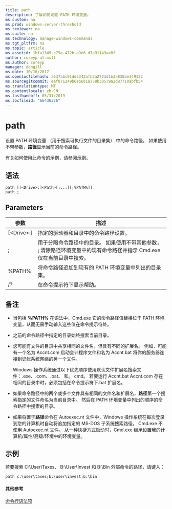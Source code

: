 ```yaml
---
title: path
description: 了解如何设置 PATH 环境变量。
ms.custom: na
ms.prod: windows-server-threshold
ms.reviewer: na
ms.suite: na
ms.technology: manage-windows-commands
ms.tgt_pltfrm: na
ms.topic: article
ms.assetid: 1bfa1349-e79a-472b-a9e6-d7a91149ae8f
author: coreyp-at-msft
ms.author: coreyp
manager: dongill
ms.date: 10/16/2017
ms.openlocfilehash: a637abc91dd3342afb3a2723d1b3a835be149122
ms.sourcegitcommit: eaf071249b6eb6b1a758b38579a2d87710abfb54
ms.translationtype: MT
ms.contentlocale: zh-CN
ms.lasthandoff: 05/31/2019
ms.locfileid: "66436326"
---
```

# <a name="path"></a>path



设置 PATH 环境变量 （用于搜索可执行文件的目录集） 中的命令路径。 如果使用不带参数，**路径**显示当前的命令路径。

有关如何使用此命令的示例，请参阅[示例](#BKMK_examples)。

## <a name="syntax"></a>语法

```
path [[<Drive>:]<Path>[;...][;%PATH%]]
path ;
```

## <a name="parameters"></a>Parameters

|     参数     |                                                                                                     描述                                                                                                      |
|-------------------|----------------------------------------------------------------------------------------------------------------------------------------------------------------------------------------------------------------------|
| [\<Drive>:]<Path> |                                                                            指定的驱动器和目录中的命令路径设置。                                                                             |
|         ;         | 用于分隔命令路径中的目录。 如果使用不带其他参数， **;** 清除路径环境变量中的现有命令路径并指示 Cmd.exe 仅在当前目录中搜索。 |
|      %PATH%       |                                                         将命令路径追加到现有的 PATH 环境变量中列出的目录集。                                                         |
|        /?         |                                                                                         在命令提示符下显示帮助。                                                                                         |

## <a name="remarks"></a>备注

-   当包括 **%PATH%** 在语法中，Cmd.exe 它的命令路径值替换位于 PATH 环境变量，从而无需手动输入这些值在命令提示符处。
-   之前的命令路径中指定的目录始终搜索当前目录。
-   您可能有文件的目录中共享相同的文件名，但具有不同的扩展名。 例如，可能有一个名为 Accnt.com 启动会计程序文件和名为 Accnt.bat 将你的服务器连接到记帐系统网络的另一个文件。

    Windows 操作系统通过以下优先顺序使用默认文件扩展名搜索文件：.exe、.com、.bat、 和。 cmd。 若要运行 Accnt.bat Accnt.com 存在相同的目录中时，必须包括在命令提示符下.bat 扩展名。
-   如果命令路径中的两个或多个文件具有相同的文件名和扩展名，**路径**第一个搜索指定的文件命名为当前目录中。 然后在 PATH 环境变量中列出的顺序的命令路径中搜索的目录。
-   如果将置于**路径**命令在 Autoexec.nt 文件中，Windows 操作系统在每次登录到您的计算机时自动将追加指定的 MS-DOS 子系统搜索路径。 Cmd.exe 不使用 Autoexec.nt 文件。 从一种快捷方式启动时，Cmd.exe 继承设置我的计算机/属性/高级/环境中的环境变量。

## <a name="BKMK_examples"></a>示例

若要搜索 C:\User\Taxes、 B:\User\Invest 和 B:\Bin 外部命令的路径，请键入：

`path c:\user\taxes;b:\user\invest;b:\bin`

#### <a name="additional-references"></a>其他参考

[命令行语法项](command-line-syntax-key.md)